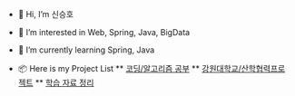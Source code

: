 - 👋 Hi, I’m 신승호
- 👀 I’m interested in Web, Spring, Java, BigData
- 🌱 I’m currently learning Spring, Java

- 📦 Here is my Project List
** [코딩/알고리즘 공부]( https://github.com/seuhong98/Coding_Study )
** [강원대학교/산학협력프로젝트]( https://github.com/seuhong98/industry-university_project )
** [학습 자료 정리]( https://github.com/seuhong98/Study )

  
